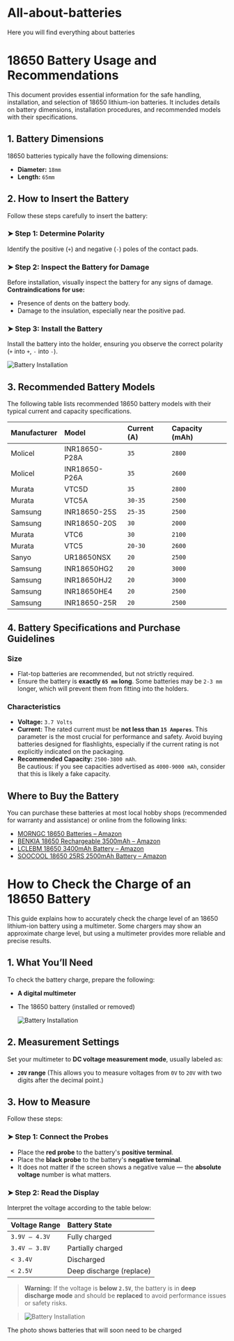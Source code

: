 # All-about-batteries
Here you will find everything about batteries

# 18650 Battery Usage and Recommendations

This document provides essential information for the safe handling, installation, and selection of 18650 lithium-ion batteries. It includes details on battery dimensions, installation procedures, and recommended models with their specifications.

## 1. Battery Dimensions

18650 batteries typically have the following dimensions:
* **Diameter:** `18mm`
* **Length:** `65mm`

## 2. How to Insert the Battery

Follow these steps carefully to insert the battery:

### ➤ Step 1: Determine Polarity
Identify the positive (`+`) and negative (`-`) poles of the contact pads.

### ➤ Step 2: Inspect the Battery for Damage
Before installation, visually inspect the battery for any signs of damage.  
**Contraindications for use:**
* Presence of dents on the battery body.
* Damage to the insulation, especially near the positive pad.

### ➤ Step 3: Install the Battery
Install the battery into the holder, ensuring you observe the correct polarity (`+` into `+`, `-` into `-`).


![Battery Installation](battery_installation.jpeg)


## 3. Recommended Battery Models

The following table lists recommended 18650 battery models with their typical current and capacity specifications.

| Manufacturer | Model         | Current (A) | Capacity (mAh) |
| :----------- | :------------ | :---------- | :------------- |
| Molicel      | INR18650-P28A | `35`        | `2800`         |
| Molicel      | INR18650-P26A | `35`        | `2600`         |
| Murata       | VTC5D         | `35`        | `2800`         |
| Murata       | VTC5A         | `30-35`     | `2500`         |
| Samsung      | INR18650-25S  | `25-35`     | `2500`         |
| Samsung      | INR18650-20S  | `30`        | `2000`         |
| Murata       | VTC6          | `30`        | `2100`         |
| Murata       | VTC5          | `20-30`     | `2600`         |
| Sanyo        | UR18650NSX    | `20`        | `2500`         |
| Samsung      | INR18650HG2   | `20`        | `3000`         |
| Samsung      | INR18650HJ2   | `20`        | `3000`         |
| Samsung      | INR18650HE4   | `20`        | `2500`         |
| Samsung      | INR18650-25R  | `20`        | `2500`         |

## 4. Battery Specifications and Purchase Guidelines

### Size
* Flat-top batteries are recommended, but not strictly required.
* Ensure the battery is **exactly `65 mm` long**. Some batteries may be `2-3 mm` longer, which will prevent them from fitting into the holders.

### Characteristics
* **Voltage:** `3.7 Volts`
* **Current:** The rated current must be **not less than `15 Amperes`**. This parameter is the most crucial for performance and safety. Avoid buying batteries designed for flashlights, especially if the current rating is not explicitly indicated on the packaging.
* **Recommended Capacity:** `2500-3800 mAh`.  
  Be cautious: if you see capacities advertised as `4000-9000 mAh`, consider that this is likely a fake capacity.
  
## Where to Buy the Battery

You can purchase these batteries at most local hobby shops (recommended for warranty and assistance) or online from the following links:

* [MORNGC 18650 Batteries – Amazon](https://www.amazon.com/MORNGC-Batteries-Suitable-Flashlight-Surveillance/dp/B0CPF3X9G6/)
* [BENKIA 18650 Rechargeable 3500mAh – Amazon](https://www.amazon.com/BENKIA-Rechargeable-Battery-3500mAh-Flashlight/dp/B0CJJKH4P2/)
* [LCLEBM 18650 3400mAh Battery – Amazon](https://www.amazon.com/LCLEBM-3400mAh-Battery-Spotlight-Flashlight/dp/B08H1NZLY7/)
* [SOOCOOL 18650 25RS 2500mAh Battery – Amazon](https://www.amazon.com/SOOCOOL-Authentic-25RS-2500mAh-Rechargeable/dp/B0BNLQ4X8S/)

# How to Check the Charge of an 18650 Battery

This guide explains how to accurately check the charge level of an 18650 lithium-ion battery using a multimeter. Some chargers may show an approximate charge level, but using a multimeter provides more reliable and precise results.

## 1. What You’ll Need

To check the battery charge, prepare the following:

* **A digital multimeter**
* The 18650 battery (installed or removed)

  ![Battery Installation](measure.jpeg)

## 2. Measurement Settings

Set your multimeter to **DC voltage measurement mode**, usually labeled as:

* **`20V` range** (This allows you to measure voltages from `0V` to `20V` with two digits after the decimal point.)

## 3. How to Measure

Follow these steps:

### ➤ Step 1: Connect the Probes

* Place the **red probe** to the battery's **positive terminal**.
* Place the **black probe** to the battery's **negative terminal**.
* It does not matter if the screen shows a negative value — the **absolute voltage** number is what matters.

### ➤ Step 2: Read the Display

Interpret the voltage according to the table below:

| Voltage Range | Battery State            |
| :------------ | :------------------------ |
| `3.9V – 4.3V` | Fully charged             |
| `3.4V – 3.8V` | Partially charged         |
| `< 3.4V`      | Discharged                |
| `< 2.5V`      | Deep discharge (replace)  |

>  **Warning:** If the voltage is **below `2.5V`**, the battery is in **deep discharge mode** and should be **replaced** to avoid performance issues or safety risks.

> ![Battery Installation](measure.jpeg)

The photo shows batteries that will soon need to be charged



